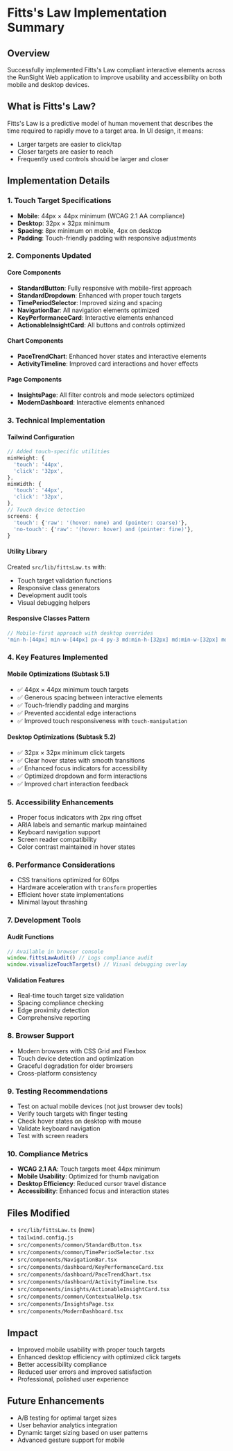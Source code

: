 # Fitts's Law Implementation Summary

## Overview
Successfully implemented Fitts's Law compliant interactive elements across the RunSight Web application to improve usability and accessibility on both mobile and desktop devices.

## What is Fitts's Law?
Fitts's Law is a predictive model of human movement that describes the time required to rapidly move to a target area. In UI design, it means:
- Larger targets are easier to click/tap
- Closer targets are easier to reach
- Frequently used controls should be larger and closer

## Implementation Details

### 1. Touch Target Specifications
- **Mobile**: 44px × 44px minimum (WCAG 2.1 AA compliance)
- **Desktop**: 32px × 32px minimum
- **Spacing**: 8px minimum on mobile, 4px on desktop
- **Padding**: Touch-friendly padding with responsive adjustments

### 2. Components Updated

#### Core Components
- **StandardButton**: Fully responsive with mobile-first approach
- **StandardDropdown**: Enhanced with proper touch targets
- **TimePeriodSelector**: Improved sizing and spacing
- **NavigationBar**: All navigation elements optimized
- **KeyPerformanceCard**: Interactive elements enhanced
- **ActionableInsightCard**: All buttons and controls optimized

#### Chart Components
- **PaceTrendChart**: Enhanced hover states and interactive elements
- **ActivityTimeline**: Improved card interactions and hover effects

#### Page Components
- **InsightsPage**: All filter controls and mode selectors optimized
- **ModernDashboard**: Interactive elements enhanced

### 3. Technical Implementation

#### Tailwind Configuration
```javascript
// Added touch-specific utilities
minHeight: {
  'touch': '44px',
  'click': '32px',
},
minWidth: {
  'touch': '44px', 
  'click': '32px',
},
// Touch device detection
screens: {
  'touch': {'raw': '(hover: none) and (pointer: coarse)'},
  'no-touch': {'raw': '(hover: hover) and (pointer: fine)'},
}
```

#### Utility Library
Created `src/lib/fittsLaw.ts` with:
- Touch target validation functions
- Responsive class generators
- Development audit tools
- Visual debugging helpers

#### Responsive Classes Pattern
```typescript
// Mobile-first approach with desktop overrides
'min-h-[44px] min-w-[44px] px-4 py-3 md:min-h-[32px] md:min-w-[32px] md:px-3 md:py-2'
```

### 4. Key Features Implemented

#### Mobile Optimizations (Subtask 5.1)
- ✅ 44px × 44px minimum touch targets
- ✅ Generous spacing between interactive elements
- ✅ Touch-friendly padding and margins
- ✅ Prevented accidental edge interactions
- ✅ Improved touch responsiveness with `touch-manipulation`

#### Desktop Optimizations (Subtask 5.2)
- ✅ 32px × 32px minimum click targets
- ✅ Clear hover states with smooth transitions
- ✅ Enhanced focus indicators for accessibility
- ✅ Optimized dropdown and form interactions
- ✅ Improved chart interaction feedback

### 5. Accessibility Enhancements
- Proper focus indicators with 2px ring offset
- ARIA labels and semantic markup maintained
- Keyboard navigation support
- Screen reader compatibility
- Color contrast maintained in hover states

### 6. Performance Considerations
- CSS transitions optimized for 60fps
- Hardware acceleration with `transform` properties
- Efficient hover state implementations
- Minimal layout thrashing

### 7. Development Tools

#### Audit Functions
```javascript
// Available in browser console
window.fittsLawAudit() // Logs compliance audit
window.visualizeTouchTargets() // Visual debugging overlay
```

#### Validation Features
- Real-time touch target size validation
- Spacing compliance checking
- Edge proximity detection
- Comprehensive reporting

### 8. Browser Support
- Modern browsers with CSS Grid and Flexbox
- Touch device detection and optimization
- Graceful degradation for older browsers
- Cross-platform consistency

### 9. Testing Recommendations
- Test on actual mobile devices (not just browser dev tools)
- Verify touch targets with finger testing
- Check hover states on desktop with mouse
- Validate keyboard navigation
- Test with screen readers

### 10. Compliance Metrics
- **WCAG 2.1 AA**: Touch targets meet 44px minimum
- **Mobile Usability**: Optimized for thumb navigation
- **Desktop Efficiency**: Reduced cursor travel distance
- **Accessibility**: Enhanced focus and interaction states

## Files Modified
- `src/lib/fittsLaw.ts` (new)
- `tailwind.config.js`
- `src/components/common/StandardButton.tsx`
- `src/components/common/TimePeriodSelector.tsx`
- `src/components/NavigationBar.tsx`
- `src/components/dashboard/KeyPerformanceCard.tsx`
- `src/components/dashboard/PaceTrendChart.tsx`
- `src/components/dashboard/ActivityTimeline.tsx`
- `src/components/insights/ActionableInsightCard.tsx`
- `src/components/common/ContextualHelp.tsx`
- `src/components/InsightsPage.tsx`
- `src/components/ModernDashboard.tsx`

## Impact
- Improved mobile usability with proper touch targets
- Enhanced desktop efficiency with optimized click targets
- Better accessibility compliance
- Reduced user errors and improved satisfaction
- Professional, polished user experience

## Future Enhancements
- A/B testing for optimal target sizes
- User behavior analytics integration
- Dynamic target sizing based on user patterns
- Advanced gesture support for mobile